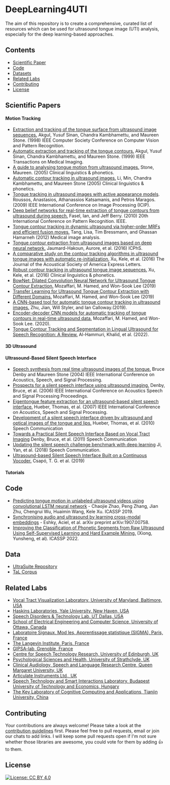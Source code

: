 # DeepLearning4UTI
The aim of this repository is to create a comprehensive, curated list of resources which can be used for ultrasound tongue image (UTI) analysis, especially for the deep learning-based approaches.

## Contents

* [Scientific Paper](#scientific-papers)
* [Code](#other-resources)
* [Datasets](#Data)
* [Related Labs](#related-lists)
* [Contributing](#contributing)
* [License](#license)

## Scientific Papers
#### Motion Tracking

* [Extraction and tracking of the tongue surface from ultrasound image sequences.](https://ieeexplore.ieee.org/abstract/document/698623) Akgul, Yusuf Sinan, Chandra Kambhamettu, and Maureen Stone. (1998) IEEE Computer Society Conference on Computer Vision and Pattern Recognition.
* [Automatic extraction and tracking of the tongue contours.](https://ieeexplore.ieee.org/abstract/document/811315) Akgul, Yusuf Sinan, Chandra Kambhamettu, and Maureen Stone. (1999) IEEE Transactions on Medical Imaging.
* [A guide to analysing tongue motion from ultrasound images.](https://www.dental.umaryland.edu/media/sod/vocal-tract-visualization-laboratory/Guide_to_Ultrasound.pdf) Stone, Maureen. (2005) Clinical linguistics & phonetics.
* [Automatic contour tracking in ultrasound images.](https://pdfs.semanticscholar.org/3f1a/2e2ccc5774a60b527ac6f5a7d0665b25895b.pdf) Li, Min, Chandra Kambhamettu, and Maureen Stone (2005) Clinical linguistics & phonetics.
* [Tongue tracking in ultrasound images with active appearance models](http://citeseerx.ist.psu.edu/viewdoc/download?doi=10.1.1.412.2721&rep=rep1&type=pdf). Roussos, Anastasios, Athanassios Katsamanis, and Petros Maragos. (2009) IEEE International Conference on Image Processing (ICIP).
* [Deep belief networks for real-time extraction of tongue contours from ultrasound during speech.](http://www.u.arizona.edu/~jjberry/ICPR.pdf) Fasel, Ian, and Jeff Berry. (2010) 20th International Conference on Pattern Recognition. IEEE.
* [Tongue contour tracking in dynamic ultrasound via higher-order MRFs and efficient fusion moves.](https://pdfs.semanticscholar.org/585e/9e8ec900d4127efe089b989e8132accb3227.pdf) Tang, Lisa, Tim Bressmann, and Ghassan Hamarneh  (2012) Medical image analysis.
* [Tongue contour extraction from ultrasound images based on deep neural network.](https://arxiv.org/ftp/arxiv/papers/1605/1605.05912.pdf) Jaumard-Hakoun, Aurore, et al. (2016) ICPhS.
* [A comparative study on the contour tracking algorithms in ultrasound tongue images with automatic re-initialization.](https://asa.scitation.org/doi/full/10.1121/1.4951024?TRACK=RSS) Xu, Kele, et al. (2016) The Journal of the Acoustical Society of America Express Letters.
* [Robust contour tracking in ultrasound tongue image sequences.](https://www.tandfonline.com/doi/abs/10.3109/02699206.2015.1110714) Xu, Kele, et al. (2016) Clinical linguistics & phonetics.
* [BowNet: Dilated Convolution Neural Network for Ultrasound Tongue Contour Extraction.](https://arxiv.org/abs/1906.04232) Mozaffari, M. Hamed, and Won-Sook Lee (2019)
* [Transfer Learning for Ultrasound Tongue Contour Extraction with Different Domains.](https://arxiv.org/abs/1906.04301) Mozaffari, M. Hamed, and Won-Sook Lee (2019)
* [A CNN-based tool for automatic tongue contour tracking in ultrasound images.](https://arxiv.org/abs/1907.10210) Zhu, Jian, Will Styler, and Ian Calloway.(2019).
* [Encoder-decoder CNN models for automatic tracking of tongue contours in real-time ultrasound data.](https://www.sciencedirect.com/science/article/abs/pii/S1046202319303470) Mozaffari, M. Hamed, and Won-Sook Lee. (2020).
* [Tongue Contour Tracking and Segmentation in Lingual Ultrasound for Speech Recognition: A Review.](https://www.mdpi.com/2075-4418/12/11/2811) Al-Hammuri, Khalid, et al. (2022).
#### 3D Ultrasound


#### Ultrasound-Based Silent Speech Interface
* [Speech synthesis from real time ultrasound images of the tongue.](https://www.researchgate.net/profile/Bruce_Denby/publication/224750547_Speech_synthesis_from_real_time_ultrasound_images_of_the_tongue/links/02bfe50cb7a0772b6a000000/Speech-synthesis-from-real-time-ultrasound-images-of-the-tongue.pdf) Bruce Denby and Maureen Stone (2004)  IEEE International Conference on Acoustics, Speech, and Signal Processing.
* [Prospects for a silent speech interface using ultrasound imaging.](http://www.academia.edu/download/30911169/10.1.1.106.8953.pdf) Denby, Bruce, et al. (2006) IEEE International Conference on Acoustics Speech and Signal Processing Proceedings.
* [Eigentongue feature extraction for an ultrasound-based silent speech interface.](https://www.neurones.espci.fr/Articles_PS/ICASSP_2007.pdf) Hueber, Thomas, et al. (2007) IEEE International Conference on Acoustics, Speech and Signal Processing.
* [Development of a silent speech interface driven by ultrasound and optical images of the tongue and lips.](https://www.neurones.espci.fr/Articles_PS/SPEECHCOM%202.pdf) Hueber, Thomas, et al. (2010) Speech Communication
* [Towards a Practical Silent Speech Interface Based on Vocal Tract Imaging](http://www.gipsa-lab.grenoble-inp.fr/~thomas.hueber/mes_documents/Denby_et_al_ISSP_2011_Montreal.pdf) Denby, Bruce, et al. (2011) Speech Communication
* [Updating the silent speech challenge benchmark with deep learning](https://arxiv.org/abs/1709.06818) Ji, Yan, et al. (2018) Speech Communication.
* [Ultrasound-based Silent Speech Interface Built on a Continuous Vocoder.](https://arxiv.org/abs/1906.09885) Csapó, T. G. et al. (2019) 

#### Tutorials


## Code

* [Predicting tongue motion in unlabeled ultrasound videos using convolutional LSTM neural network](https://github.com/shuiliwanwu/ConvLstm-ultrasound-videos) -  Chaojie Zhao, Peng Zhang, Jian Zhu, Chengrui Wu, Huaimin Wang, Kele Xu. ICASSP 2019.
* [Synchronising audio and ultrasound by learning cross-modal embeddings](https://github.com/aeshky/ultrasync) - Eshky, Aciel, et al. arXiv preprint arXiv:1907.00758.
* [Improving the Classification of Phonetic Segments from Raw Ultrasound Using Self-Supervised Learning and Hard Example Mining.](https://github.com/randallfuhao/ultrasound-selfsup) (Xiong, Yunsheng, et al). ICASSP 2022.


## Data
* [UltraSuite Repository](https://ultrasuite.github.io/)
* [TaL Corpus](https://ultrasuite.github.io/data/tal_corpus/)

## Related Labs
* [Vocal Tract Visualization Laboratory, University of Maryland, Baltimore, USA](https://www.dental.umaryland.edu/speech/) 
* [Haskins Laboratories, Yale University, New Haven, USA](http://www.haskins.yale.edu/understandingspeech.html) 
* [Speech Disorders & Technology Lab, UT Dallas, USA](https://www.utdallas.edu/wanglab/) 
* [School of Electrical Engineering and Computer Science, University of Ottawa, Canada](http://www.site.uottawa.ca/~wslee/index.shtml) 
* [Laboratoire Signaux, Mod les, Apprentissage statistique (SIGMA), Paris, France](https://www.neurones.espci.fr/index_E.htm)
* [The Langevin Institute, Paris, France](https://www.institut-langevin.espci.fr/the_langevin_institute?lang=en)
* [GIPSA-lab, Grenoble, France](http://www.gipsa-lab.grenoble-inp.fr/en/home.php)
* [Centre for Speech Technology Research, University of Edinburgh, UK](http://www.cstr.ed.ac.uk/)
* [Psychological Sciences and Health, University of Strathclyde, UK](https://www.strath.ac.uk/humanities/psychologicalscienceshealth/)
* [Clinical Audiology, Speech and Language Research Centre, Queen Margaret University, UK](https://www.qmu.ac.uk/research-and-knowledge-exchange/research-centres-institutes-and-groups/clinical-audiology-speech-and-language-research-centre/)
* [Articulate Instruments Ltd., UK](www.articulateinstruments.com/)
* [Speech Technology and Smart Interactions Laboratory, Budapest University of Technology and Economics, Hungary](http://smartlab.tmit.bme.hu/index-en)
* [The Key Laboratory of Cognitive Computing and Applications, Tianjin University, China](http://cs.tju.edu.cn/csweben/researchdetail?item=KLCCA)


## Contributing

Your contributions are always welcome! Please take a look at the [contribution guidelines](CONTRIBUTING.md) first.
Please feel free to pull requests, email or join our chats to add links.
I will keep some pull requests open if I'm not sure whether those libraries are awesome, you could vote for them by adding 👍 to them.

## License

[![License: CC BY 4.0](https://img.shields.io/badge/License-CC%20BY%204.0-lightgrey.svg)](https://creativecommons.org/licenses/by/4.0/)
